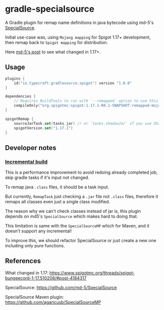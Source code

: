 # gradle-specialsource

A Gradle plugin for remap name definitions in java bytecode using
md-5's [SpecialSource](https://github.com/md-5/SpecialSource).

Initial use-case was, using `Mojang mapping` for Spigot 1.17+ development, then remap back to `Spigot mapping` for distribution. 

Here [md-5's post](https://www.spigotmc.org/threads/spigot-bungeecord-1-17.510208/#post-4184317) to see what changed
in 1.17+.

## Usage

```kotlin
plugins {
    id("io.typecraft.gradlesource.spigot") version "1.0.0"
}

dependencies {
    // Requires BuildTools to run with `--remapped` option to use this local dependency.
    compileOnly("org.spigotmc:spigot:1.17.1-R0.1-SNAPSHOT:remapped-mojang")
}

spigotRemap {
    sourceJarTask.set(tasks.jar) // or `tasks.shadowJar` if you use Shadow plugin.
    spigotVersion.set("1.17.1")
}
```

## Developer notes

### [Incremental build](https://docs.gradle.org/current/userguide/java_plugin.html#sec:incremental_compile)

This is a performance improvement to avoid redoing already completed job, skip gradle tasks if it's input not changed.

To remap java `.class` files, it should be a task input.

But currently, `RemapTask` just checking a `.jar` file not `.class` files, therefore it remaps all classes even just a single class modified.

The reason why we can't check classes instead of jar is, this plugin depends on md5's `SpecialSource` which makes hard to doing that. 

This limitation is same with the `SpecialSourceMP` which for Maven, and it doesn't support any incremental! 

To improve this, we should refactor SpecialSource or just create a new one including only pure functions.

## References

What changed in 1.17: https://www.spigotmc.org/threads/spigot-bungeecord-1-17.510208/#post-4184317

SpecialSource: https://github.com/md-5/SpecialSource

SpecialSource Maven plugin: https://github.com/agaricusb/SpecialSourceMP
